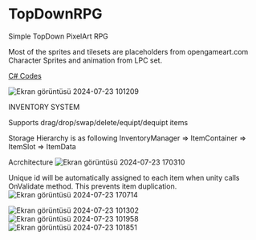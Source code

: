 # TopDownRPG
 Simple TopDown PixelArt RPG

Most of the sprites and tilesets are placeholders from opengameart.com
Character Sprites and animation from LPC set.

[C# Codes](https://github.com/sefaKscu/TopDownRPG/tree/main/Assets/Scripts)
 
![Ekran görüntüsü 2024-07-23 101209](https://github.com/user-attachments/assets/31acd1b1-4dbd-4854-b01e-7a56e97dcdf4)

INVENTORY SYSTEM

Supports drag/drop/swap/delete/equipt/dequipt items

Storage Hierarchy is as following
InventoryManager => ItemContainer => ItemSlot => ItemData

Acrchitecture
![Ekran görüntüsü 2024-07-23 170310](https://github.com/user-attachments/assets/ce6248c8-819c-4fab-afd1-3a58ce8d3fd1)

Unique id will be automatically assigned to each item when unity calls OnValidate method.
This prevents item duplication.
![Ekran görüntüsü 2024-07-23 170714](https://github.com/user-attachments/assets/90a8bf94-dccd-4149-9ac9-44ea9e6f74bd)


![Ekran görüntüsü 2024-07-23 101302](https://github.com/user-attachments/assets/6c8af7f4-6037-4889-a681-c17bbc175665)
![Ekran görüntüsü 2024-07-23 101958](https://github.com/user-attachments/assets/ac8e4499-499e-48bc-af96-1c5ba0759abb)
![Ekran görüntüsü 2024-07-23 101851](https://github.com/user-attachments/assets/83826db0-296d-49a0-a95e-17d51b6a99f7)
